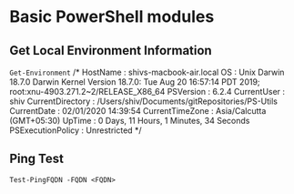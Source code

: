 # Basic PowerShell modules

## Get Local Environment Information

`Get-Environment`
/*
HostName          : shivs-macbook-air.local
OS                : Unix Darwin 18.7.0 Darwin Kernel Version 18.7.0: Tue Aug 20 16:57:14 PDT 2019; root:xnu-4903.271.2~2/RELEASE_X86_64
PSVersion         : 6.2.4
CurrentUser       : shiv
CurrentDirectory  : /Users/shiv/Documents/gitRepositories/PS-Utils
CurrentDate       : 02/01/2020 14:39:54
CurrentTimeZone   : Asia/Calcutta (GMT+05:30)
UpTime            : 0 Days, 11 Hours, 1 Minutes, 34 Seconds
PSExecutionPolicy : Unrestricted
*/

## Ping Test

`Test-PingFQDN -FQDN <FQDN>`
